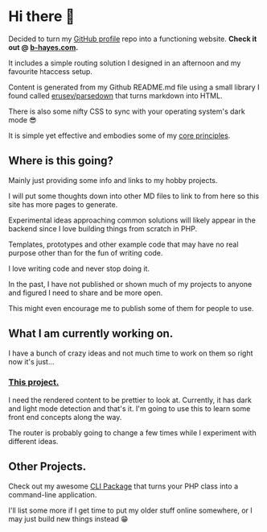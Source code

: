 # Hi there 👋
Decided to turn my [GitHub profile](https://github.com/b-hayes/b-hayes) repo into a functioning website.
**Check it out @ [b-hayes.com](https://b-hayes.com).**

It includes a simple routing solution I designed in an afternoon and my favourite htaccess setup.

Content is generated from my Github README.md file using a small library I found called [erusev/parsedown](https://github.com/erusev/parsedown)
that turns markdown into HTML.

There is also some nifty CSS to sync with your operating system's dark mode 😎

It is simple yet effective and embodies some of my [core principles](/articles/BOPs.md).

## Where is this going?
Mainly just providing some info and links to my hobby projects.

I will put some thoughts down into other MD files to link to from here so this site has more pages to generate.

Experimental ideas approaching common solutions
will likely appear in the backend since I love building
things from scratch in PHP.

Templates, prototypes and other example code that may
have no real purpose other than for the fun of writing code.

I love writing code and never stop doing it.

In the past, I have not published or shown much of my projects to anyone and figured I need to share and be more open.

This might even encourage me to publish some of them for people to use.

## What I am currently working on.
I have a bunch of crazy ideas and not much time to work on them so right now it's just...

### [This project.](b-hayes.com)
I need the rendered content to be prettier to look at.
Currently, it has dark and light mode detection and that's it.
I'm going to use this to learn some front end concepts along the way.

The router is probably going to change a few times while I experiment with different ideas.

## Other Projects.
Check out my awesome [CLI Package](https://github.com/b-hayes/cli) that turns your PHP class into a command-line application.

I'll list some more if I get time to put my older stuff online somewhere,
or I may just build new things instead 😁
